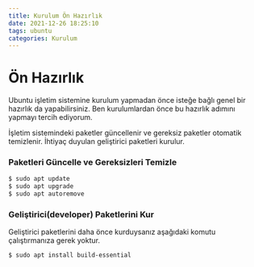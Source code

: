 ```yaml
---
title: Kurulum Ön Hazırlık
date: 2021-12-26 18:25:10
tags: ubuntu
categories: Kurulum
---
```

# Ön Hazırlık

Ubuntu işletim sistemine kurulum yapmadan önce isteğe bağlı genel bir hazırlık da yapabilirsiniz. Ben kurulumlardan önce bu hazırlık adımını yapmayı tercih ediyorum.

İşletim sistemindeki paketler güncellenir ve gereksiz paketler otomatik temizlenir. İhtiyaç duyulan geliştirici paketleri kurulur.

### Paketleri Güncelle ve Gereksizleri Temizle
```bash
$ sudo apt update
$ sudo apt upgrade
$ sudo apt autoremove
```

### Geliştirici(developer) Paketlerini Kur
Geliştirici paketlerini daha önce kurduysanız aşağıdaki komutu çalıştırmanıza gerek yoktur.
```bash
$ sudo apt install build-essential
```